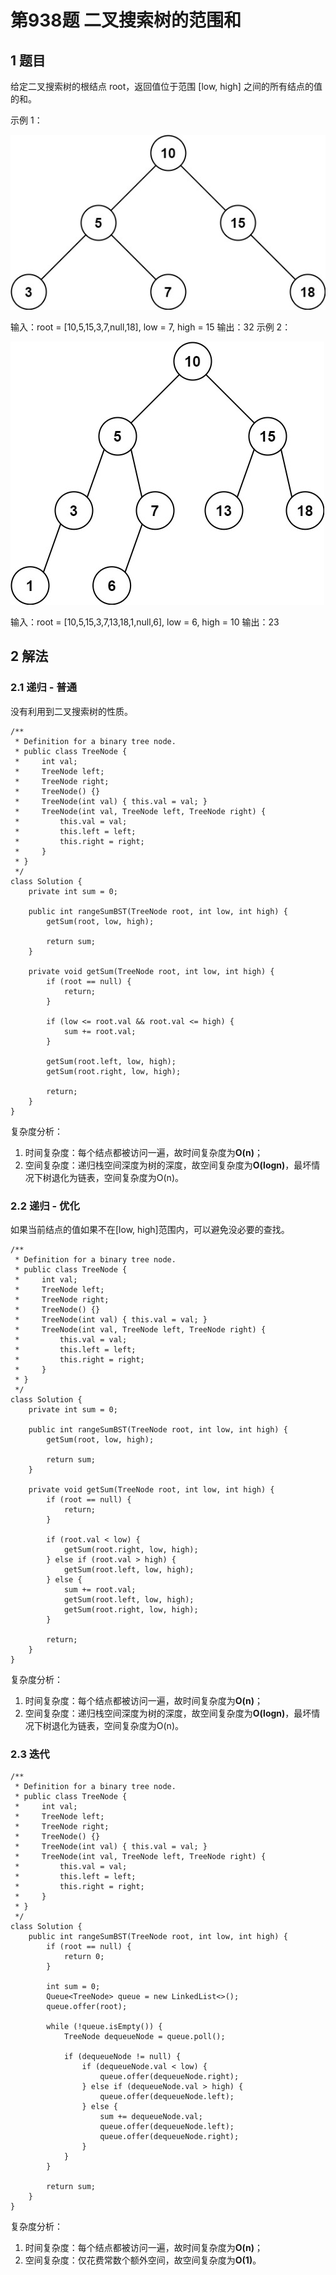 # 第938题 二叉搜索树的范围和

## 1 题目

给定二叉搜索树的根结点 root，返回值位于范围 [low, high] 之间的所有结点的值的和。

示例 1：

![938-题图1](images/938-题图1.jpg)

输入：root = [10,5,15,3,7,null,18], low = 7, high = 15
输出：32
示例 2：

![938-题图2](images/938-题图2.jpg)


输入：root = [10,5,15,3,7,13,18,1,null,6], low = 6, high = 10
输出：23

## 2 解法

### 2.1 递归 - 普通

没有利用到二叉搜索树的性质。

```
/**
 * Definition for a binary tree node.
 * public class TreeNode {
 *     int val;
 *     TreeNode left;
 *     TreeNode right;
 *     TreeNode() {}
 *     TreeNode(int val) { this.val = val; }
 *     TreeNode(int val, TreeNode left, TreeNode right) {
 *         this.val = val;
 *         this.left = left;
 *         this.right = right;
 *     }
 * }
 */
class Solution {
    private int sum = 0;

    public int rangeSumBST(TreeNode root, int low, int high) {
        getSum(root, low, high);

        return sum;
    }

    private void getSum(TreeNode root, int low, int high) {
        if (root == null) {
            return;
        }

        if (low <= root.val && root.val <= high) {
            sum += root.val;
        }

        getSum(root.left, low, high);
        getSum(root.right, low, high);

        return;
    }
}
```

复杂度分析：

1. 时间复杂度：每个结点都被访问一遍，故时间复杂度为**O(n)**；
2. 空间复杂度：递归栈空间深度为树的深度，故空间复杂度为**O(logn)**，最坏情况下树退化为链表，空间复杂度为O(n)。

### 2.2 递归 - 优化

如果当前结点的值如果不在[low, high]范围内，可以避免没必要的查找。

```
/**
 * Definition for a binary tree node.
 * public class TreeNode {
 *     int val;
 *     TreeNode left;
 *     TreeNode right;
 *     TreeNode() {}
 *     TreeNode(int val) { this.val = val; }
 *     TreeNode(int val, TreeNode left, TreeNode right) {
 *         this.val = val;
 *         this.left = left;
 *         this.right = right;
 *     }
 * }
 */
class Solution {
    private int sum = 0;

    public int rangeSumBST(TreeNode root, int low, int high) {
        getSum(root, low, high);

        return sum;
    }

    private void getSum(TreeNode root, int low, int high) {
        if (root == null) {
            return;
        }

        if (root.val < low) {
            getSum(root.right, low, high);
        } else if (root.val > high) {
            getSum(root.left, low, high);
        } else {
            sum += root.val;
            getSum(root.left, low, high);
            getSum(root.right, low, high);
        }
        
        return;
    }
}
```

复杂度分析：

1. 时间复杂度：每个结点都被访问一遍，故时间复杂度为**O(n)**；
2. 空间复杂度：递归栈空间深度为树的深度，故空间复杂度为**O(logn)**，最坏情况下树退化为链表，空间复杂度为O(n)。

### 2.3 迭代

```
/**
 * Definition for a binary tree node.
 * public class TreeNode {
 *     int val;
 *     TreeNode left;
 *     TreeNode right;
 *     TreeNode() {}
 *     TreeNode(int val) { this.val = val; }
 *     TreeNode(int val, TreeNode left, TreeNode right) {
 *         this.val = val;
 *         this.left = left;
 *         this.right = right;
 *     }
 * }
 */
class Solution {
    public int rangeSumBST(TreeNode root, int low, int high) {
        if (root == null) {
            return 0;
        }

        int sum = 0;
        Queue<TreeNode> queue = new LinkedList<>();
        queue.offer(root);

        while (!queue.isEmpty()) {
            TreeNode dequeueNode = queue.poll();

            if (dequeueNode != null) {
                if (dequeueNode.val < low) {
                    queue.offer(dequeueNode.right);
                } else if (dequeueNode.val > high) {
                    queue.offer(dequeueNode.left);
                } else {
                    sum += dequeueNode.val;
                    queue.offer(dequeueNode.left);
                    queue.offer(dequeueNode.right);
                }
            }
        }

        return sum;
    }
}
```

复杂度分析：

1. 时间复杂度：每个结点都被访问一遍，故时间复杂度为**O(n)**；
2. 空间复杂度：仅花费常数个额外空间，故空间复杂度为**O(1)**。